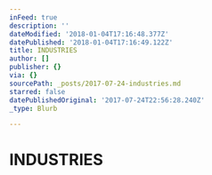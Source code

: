 ```yaml
---
inFeed: true
description: ''
dateModified: '2018-01-04T17:16:48.377Z'
datePublished: '2018-01-04T17:16:49.122Z'
title: INDUSTRIES
author: []
publisher: {}
via: {}
sourcePath: _posts/2017-07-24-industries.md
starred: false
datePublishedOriginal: '2017-07-24T22:56:28.240Z'
_type: Blurb

---
```

# INDUSTRIES